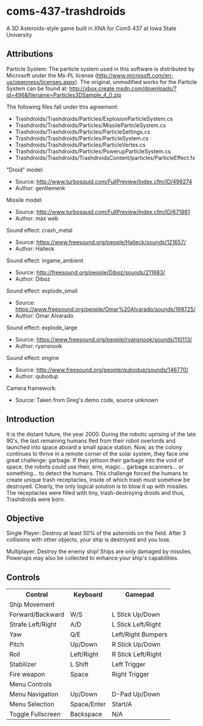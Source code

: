 coms-437-trashdroids
====================

A 3D Asteroids-style game built in XNA for ComS 437 at Iowa State University

Attributions
------------

Particle System:
	The particle system used in this software is distributed by Microsoft under the Ms-PL license (http://www.microsoft.com/en-us/openness/licenses.aspx). The original, unmodified works for the Particle System can be found at: http://xbox.create.msdn.com/downloads/?id=496&filename=Particles3DSample_4_0.zip
	
The following files fall under this agreement:
- Trashdroids/Trashdroids/Particles/ExplosionParticleSystem.cs
- Trashdroids/Trashdroids/Particles/MissileParticleSystem.cs
- Trashdroids/Trashdroids/Particles/ParticleSettings.cs
- Trashdroids/Trashdroids/Particles/ParticleSystem.cs
- Trashdroids/Trashdroids/Particles/ParticleVertex.cs
- Trashdroids/Trashdroids/Particles/PowerupParticleSystem.cs
- Trashdroids/Trashdroids/TrashdroidsContent/particles/ParticleEffect.fx
     
"Droid" model:
* Source: http://www.turbosquid.com/FullPreview/Index.cfm/ID/499274
* Author: gentlemenk
     
Missile model:
* Source: http://www.turbosquid.com/FullPreview/Index.cfm/ID/671861
* Author: max web
     
Sound effect: crash_metal
* Source:               https://www.freesound.org/people/Halleck/sounds/121657/
* Author: Halleck
     
Sound effect: ingame_ambient
* Source: http://freesound.org/people/Diboz/sounds/211683/
* Author: Diboz
 
Sound effect: explode_small
* Source: https://www.freesound.org/people/Omar%20Alvarado/sounds/199725/
* Author: Omar Alvarado


Sound effect: explode_large
* Source: https://www.freesound.org/people/ryansnook/sounds/110113/
* Author: ryansnook
     
Sound effect: engine
* Source: http://www.freesound.org/people/qubodup/sounds/146770/
* Author: qubodup
     
Camera framework:
* Source: Taken from Greg's demo code, source unknown

Introduction
------------

It is the distant future, the year 2000. During the robotic uprising of the late 90's, the last remaining humans fled from their robot overlords and launched into space aboard a small space station. Now, as the colony continues to thrive in a remote corner of the solar system, they face one great challenge: garbage. If they jettison their garbage into the void of space, the robots could use their, erm, magic... garbage scanners... or something... to detect the humans. This challenge forced the humans to create unique trash receptacles, inside of which trash must somehow be destroyed. Clearly, the only logical solution is to blow it up with missiles. The receptacles were filled with tiny, trash-destroying droids and thus, Trashdroids were born.


Objective
---------

Single Player: Destroy at least 50% of the asteroids on the field. After 3 collisions with other objects, your ship is destroyed and you lose.

Multiplayer: Destroy the enemy ship! Ships are only damaged by missiles. Powerups may also be collected to enhance your ship's capabilities.

<!---
Controls
╔═════════════════════╦═════════════╦════════════════════╗
║       Control       ║  Keyboard   ║      Gamepad       ║
╠═════════════════════╬═════════════╬════════════════════╣
║ Ship Movement       ║             ║                    ║
║   Forward/Backward  ║ W/S         ║ L Stick Up/Down    ║
║   Strafe Left/Right ║ A/D         ║ L Stick Left/Right ║
║   Yaw               ║ Q/E         ║ Left/Right Bumpers ║
║   Pitch             ║ Up/Down     ║ R Stick Up/Down    ║
║   Roll              ║ Left/Right  ║ R Stick Left/Right ║
║   Stabilizer        ║ L Shift     ║ Left Trigger       ║
║   Fire weapon       ║ Space       ║ Right Trigger      ║
║ Menu Controls       ║             ║                    ║
║   Menu Navigation   ║ Up/Down     ║ D-Pad Up/Down      ║
║   Menu Selection    ║ Space/Enter ║ Start/A            ║
║ Toggle Fullscreen   ║ Backspace   ║ N/A                ║
╚═════════════════════╩═════════════╩════════════════════╝
-->
Controls
--------

<table><tbody><tr><th>Control</th><th>Keyboard</th><th>Gamepad</th></tr><tr><td>Ship Movement</td><td> </td><td> </td></tr><tr><td>  Forward/Backward</td><td>W/S</td><td>L Stick Up/Down</td></tr><tr><td>  Strafe Left/Right</td><td>A/D</td><td>L Stick Left/Right</td></tr><tr><td>  Yaw</td><td>Q/E</td><td>Left/Right Bumpers</td></tr><tr><td>  Pitch</td><td>Up/Down</td><td>R Stick Up/Down</td></tr><tr><td>  Roll</td><td>Left/Right</td><td>R Stick Left/Right</td></tr><tr><td>  Stabilizer</td><td>L Shift</td><td>Left Trigger</td></tr><tr><td>  Fire weapon</td><td>Space</td><td>Right Trigger</td></tr><tr><td>Menu Controls</td><td> </td><td> </td></tr><tr><td>  Menu Navigation</td><td>Up/Down</td><td>D-Pad Up/Down</td></tr><tr><td>  Menu Selection</td><td>Space/Enter</td><td>Start/A</td></tr><tr><td>Toggle Fullscreen</td><td>Backspace</td><td>N/A</td></tr></tbody></table>


